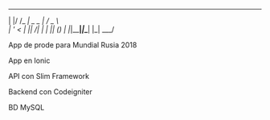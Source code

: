   _  _____ ___ ___ _____ ___   
 | |/ /_ _| _ \_ _|_   _/ _ \  
 | ' < | ||   /| |  | || (_) | 
 |_|\_\___|_|_\___| |_| \___/  
                               
App de prode para Mundial Rusia 2018

<p>App en Ionic</p>
<p>API con Slim Framework</p>
<p>Backend con Codeigniter</p>
<p>BD MySQL</p>
